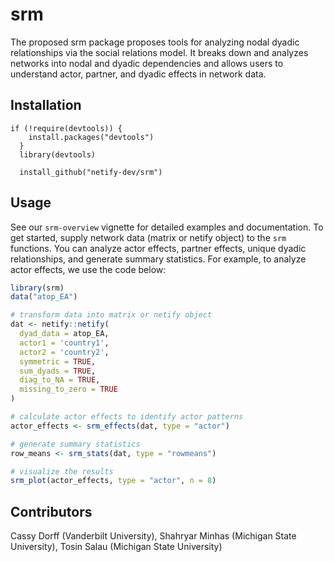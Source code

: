 # srm

The proposed srm package proposes tools for analyzing nodal dyadic relationships via the social relations model. It breaks down and analyzes networks into nodal and dyadic dependencies and allows users to understand actor, partner, and dyadic effects in network data.

## Installation

    if (!require(devtools)) {
        install.packages("devtools")
      }
      library(devtools)

      install_github("netify-dev/srm")
      
## Usage

See our `srm-overview` vignette for detailed examples and documentation. To get started, supply network data (matrix or netify object) to the `srm` functions. You can analyze actor effects, partner effects, unique dyadic relationships, and generate summary statistics. For example, to analyze actor effects, we use the code below:

```r
library(srm)
data("atop_EA")

# transform data into matrix or netify object
dat <- netify::netify(
  dyad_data = atop_EA,
  actor1 = 'country1',
  actor2 = 'country2',
  symmetric = TRUE,
  sum_dyads = TRUE,
  diag_to_NA = TRUE,
  missing_to_zero = TRUE
)

# calculate actor effects to identify actor patterns
actor_effects <- srm_effects(dat, type = "actor")

# generate summary statistics
row_means <- srm_stats(dat, type = "rowmeans")

# visualize the results
srm_plot(actor_effects, type = "actor", n = 8)
```

## Contributors 

Cassy Dorff (Vanderbilt University), Shahryar Minhas (Michigan State University), Tosin Salau (Michigan State University)